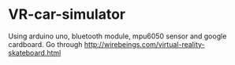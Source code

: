 # VR-car-simulator
Using arduino uno, bluetooth module, mpu6050 sensor and google cardboard. 
Go through http://wirebeings.com/virtual-reality-skateboard.html 
